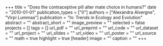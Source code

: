 +++
title = "Does the contraceptive pill alter mate choice in humans?"
date = "2010-01-01"
publication_types = ["0"]
authors = ["Alexandra Alvergne", "Virpi Lummaa"]
publication = "In: Trends in Ecology and Evolution"
abstract = ""
abstract_short = ""
image_preview = ""
selected = false
projects = []
tags = []
url_pdf = ""
url_preprint = ""
url_code = ""
url_dataset = ""
url_project = ""
url_slides = ""
url_video = ""
url_poster = ""
url_source = ""
math = true
highlight = true
[header]
image = ""
caption = ""
+++
